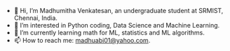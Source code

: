 - 👋 Hi, I’m Madhumitha Venkatesan, an undergraduate student at SRMIST, Chennai, India.
- 👀 I’m interested in Python coding, Data Science and Machine Learning.
- 🌱 I’m currently learning math for ML, statistics and ML algorithms.
- 📫 How to reach me: madhuabi01@yahoo.com.

<!---
vmadhuuu/vmadhuuu is a ✨ special ✨ repository because its `README.md` (this file) appears on your GitHub profile.
You can click the Preview link to take a look at your changes.
--->
